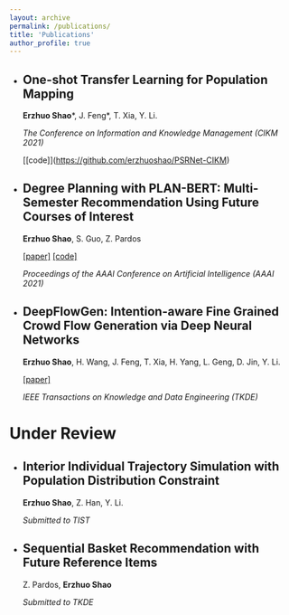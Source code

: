 ```yaml
---
layout: archive
permalink: /publications/
title: 'Publications'
author_profile: true
---
```


- ## One-shot Transfer Learning for Population Mapping

  **Erzhuo Shao***, J. Feng*, T. Xia, Y. Li.

  *The Conference on Information and Knowledge Management (CIKM 2021)*
  
  [\[code]](https://github.com/erzhuoshao/PSRNet-CIKM)


- ## Degree Planning with PLAN-BERT: Multi-Semester Recommendation Using Future Courses of Interest

  **Erzhuo Shao**, S. Guo, Z. Pardos

  [[paper]](https://ojs.aaai.org/index.php/AAAI/article/view/17751) [[code]](https://github.com/CAHLR/plan-bert-aaai)

  *Proceedings of the AAAI Conference on Artificial Intelligence (AAAI 2021)*



- ## DeepFlowGen: Intention-aware Fine Grained Crowd Flow Generation via Deep Neural Networks

  **Erzhuo Shao**, H. Wang, J. Feng, T. Xia, H. Yang, L. Geng, D. Jin, Y. Li.

  [[paper]](https://ieeexplore.ieee.org/document/9416248)
  
  *IEEE Transactions on Knowledge and Data Engineering (TKDE)*



# Under Review

- ## Interior Individual Trajectory Simulation with Population Distribution Constraint

  **Erzhuo Shao**, Z. Han, Y. Li.

  *Submitted to TIST*



- ## Sequential Basket Recommendation with Future Reference Items

  Z. Pardos, **Erzhuo Shao**

  *Submitted to TKDE*
